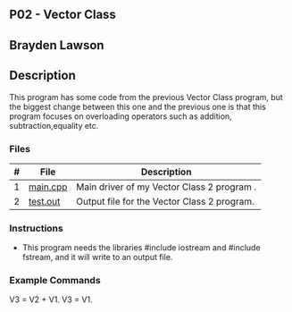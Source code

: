 ## P02 - Vector Class
## Brayden Lawson
## Description 

This program has some code from the previous Vector Class program, but the biggest change between this one
and the previous one is that this program focuses on overloading operators such as addition, subtraction,equality etc.

### Files

|   #   | File     | Description                      |
| :---: | -------- | -------------------------------- |
|   1   | [main.cpp](https://github.com/bglawson1001/2143-OOP-Lawson/blob/main/Assignments/P02/main.cpp) | Main driver of my Vector Class 2 program . |
|   2   | [test.out](https://github.com/bglawson1001/2143-OOP-Lawson/blob/main/Assignments/P01/test.out)| Output file for the Vector Class 2 program.

### Instructions

- This program needs the libraries #include iostream and
#include fstream, and it will write to an output file.

### Example Commands

V3 = V2 + V1.
V3 = V1.

